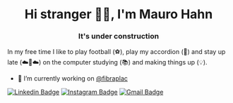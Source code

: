 <h1 align="center">Hi stranger ✌🏻, I'm Mauro Hahn</h1>

<!--
**username/username** is a ✨ _special_ ✨ repository because its `README.md` (this file) appears on your GitHub profile.
Image Fibraplac src="http://fibraplac.com.br/web/dist/img/pin/place/3.png"
-->

<h3 align="center">It's under construction</h3>

In my free time I like to play football (⚽️), play my accordion (🎹) and stay up late (☁️🌙☁️) on the computer studying (📚) and making things up (💡).

- 🔭 I’m currently working on [@fibraplac ](http://fibraplac.com.br/) 

[![Linkedin Badge](https://img.shields.io/badge/-maurohahn-DarkRed?style=flat-square&logo=Linkedin&logoColor=white&link=https://br.linkedin.com/in/maurohahn/)](https://br.linkedin.com/in/maurohahn/) 
[![Instagram Badge](https://img.shields.io/badge/-maurohahndeavila-DarkRed?style=flat-square&logo=Instagram&logoColor=white&link=https://www.instagram.com/maurohahndeavila)](https://www.instagram.com/maurohahndeavila/)
[![Gmail Badge](https://img.shields.io/badge/-maurohahn.dev@gmail.com-DarkRed?style=flat-square&logo=Gmail&logoColor=white&link=mailto:maurohahn.dev@gmail.com)](mailto:maurohahn.dev@gmail.com)

